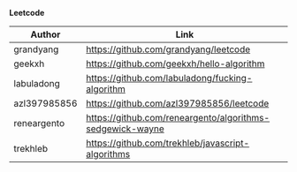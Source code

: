 **Leetcode**

| Author      | Link |
| ----------- | ----------- |
| grandyang      | https://github.com/grandyang/leetcode       |
| geekxh   | https://github.com/geekxh/hello-algorithm |
| labuladong   | https://github.com/labuladong/fucking-algorithm |
| azl397985856   | https://github.com/azl397985856/leetcode |
| reneargento | https://github.com/reneargento/algorithms-sedgewick-wayne |
| trekhleb | https://github.com/trekhleb/javascript-algorithms |
